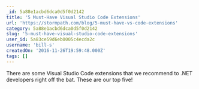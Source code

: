 ```yaml
---
_id: 5a88e1acbd6dca0d5f0d2142
title: '5 Must-Have Visual Studio Code Extensions'
url: 'https://stormpath.com/blog/5-must-have-vs-code-extensions'
category: 5a88e1acbd6dca0d5f0d2142
slug: '5-must-have-visual-studio-code-extensions'
user_id: 5a83ce59d6eb0005c4ecda2c
username: 'bill-s'
createdOn: '2016-11-26T19:59:48.000Z'
tags: []
---
```


There are some Visual Studio Code extensions that we recommend to .NET developers right off the bat. These are our top five!

